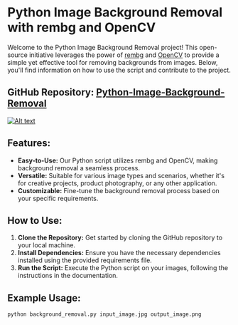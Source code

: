 # Python Image Background Removal with rembg and OpenCV


Welcome to the Python Image Background Removal project! This open-source initiative leverages the power of [rembg](https://pypi.org/project/rembg/) and [OpenCV](https://opencv.org/) to provide a simple yet effective tool for removing backgrounds from images. Below, you'll find information on how to use the script and contribute to the project.

## GitHub Repository: [Python-Image-Background-Removal](https://github.com/Sameer103/Python-Image-Background-Removal)



[![Alt text](https://i3.ytimg.com/vi/llVAxS060Q8/maxresdefault.jpg)](https://www.youtube.com/watch?v=llVAxS060Q8)


## Features:
- **Easy-to-Use:** Our Python script utilizes rembg and OpenCV, making background removal a seamless process.
- **Versatile:** Suitable for various image types and scenarios, whether it's for creative projects, product photography, or any other application.
- **Customizable:** Fine-tune the background removal process based on your specific requirements.

## How to Use:
1. **Clone the Repository:** Get started by cloning the GitHub repository to your local machine.
2. **Install Dependencies:** Ensure you have the necessary dependencies installed using the provided requirements file.
3. **Run the Script:** Execute the Python script on your images, following the instructions in the documentation.

## Example Usage:

```bash
python background_removal.py input_image.jpg output_image.png
